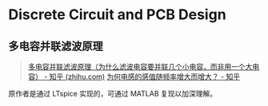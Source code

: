 # Discrete Circuit and PCB Design

## 多电容并联滤波原理

> [多电容并联滤波原理（为什么滤波电容要并联几个小电容，而非用一个大电容） - 知乎 (zhihu.com)](https://zhuanlan.zhihu.com/p/597152452)
> [为何电感的感值随频率增大而增大？ - 知乎](https://www.zhihu.com/question/652995283)

原作者是通过 LTspice 实现的，可通过 MATLAB 复现以加深理解。
